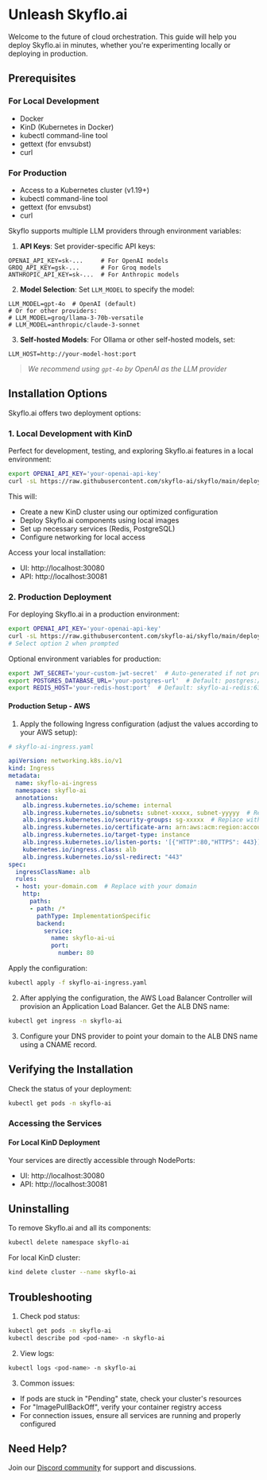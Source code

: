 # Unleash Skyflo.ai

Welcome to the future of cloud orchestration. This guide will help you deploy Skyflo.ai in minutes, whether you're experimenting locally or deploying in production.

## Prerequisites

### For Local Development
- Docker
- KinD (Kubernetes in Docker)
- kubectl command-line tool
- gettext (for envsubst)
- curl

### For Production
- Access to a Kubernetes cluster (v1.19+)
- kubectl command-line tool
- gettext (for envsubst)
- curl

Skyflo supports multiple LLM providers through environment variables:

1. **API Keys**: Set provider-specific API keys:

```env
OPENAI_API_KEY=sk-...     # For OpenAI models
GROQ_API_KEY=gsk-...      # For Groq models
ANTHROPIC_API_KEY=sk-...  # For Anthropic models
```

2. **Model Selection**: Set `LLM_MODEL` to specify the model:

```env
LLM_MODEL=gpt-4o  # OpenAI (default)
# Or for other providers:
# LLM_MODEL=groq/llama-3-70b-versatile
# LLM_MODEL=anthropic/claude-3-sonnet
```

3. **Self-hosted Models**: For Ollama or other self-hosted models, set:

```env
LLM_HOST=http://your-model-host:port
```

> _We recommend using `gpt-4o` by OpenAI as the LLM provider_

## Installation Options

Skyflo.ai offers two deployment options:

### 1. Local Development with KinD

Perfect for development, testing, and exploring Skyflo.ai features in a local environment:

```bash
export OPENAI_API_KEY='your-openai-api-key'
curl -sL https://raw.githubusercontent.com/skyflo-ai/skyflo/main/deployment/install.sh | bash
```

This will:
- Create a new KinD cluster using our optimized configuration
- Deploy Skyflo.ai components using local images
- Set up necessary services (Redis, PostgreSQL)
- Configure networking for local access

Access your local installation:
- UI: http://localhost:30080
- API: http://localhost:30081

### 2. Production Deployment

For deploying Skyflo.ai in a production environment:

```bash
export OPENAI_API_KEY='your-openai-api-key'
curl -sL https://raw.githubusercontent.com/skyflo-ai/skyflo/main/deployment/install.sh -o install.sh && chmod +x install.sh && ./install.sh
# Select option 2 when prompted
```

Optional environment variables for production:
```bash
export JWT_SECRET='your-custom-jwt-secret'  # Auto-generated if not provided
export POSTGRES_DATABASE_URL='your-postgres-url'  # Default: postgres://skyflo:skyflo@skyflo-ai-postgres:5432/skyflo
export REDIS_HOST='your-redis-host:port'  # Default: skyflo-ai-redis:6379
```

#### Production Setup - AWS

1. Apply the following Ingress configuration (adjust the values according to your AWS setup):

```yaml
# skyflo-ai-ingress.yaml

apiVersion: networking.k8s.io/v1
kind: Ingress
metadata:
  name: skyflo-ai-ingress
  namespace: skyflo-ai
  annotations:
    alb.ingress.kubernetes.io/scheme: internal
    alb.ingress.kubernetes.io/subnets: subnet-xxxxx, subnet-yyyyy  # Replace with your subnet IDs
    alb.ingress.kubernetes.io/security-groups: sg-xxxxx  # Replace with your security group ID
    alb.ingress.kubernetes.io/certificate-arn: arn:aws:acm:region:account:certificate/xxxxx  # Replace with your SSL cert ARN
    alb.ingress.kubernetes.io/target-type: instance
    alb.ingress.kubernetes.io/listen-ports: '[{"HTTP":80,"HTTPS": 443}]'
    kubernetes.io/ingress.class: alb
    alb.ingress.kubernetes.io/ssl-redirect: "443"
spec:
  ingressClassName: alb
  rules:
  - host: your-domain.com  # Replace with your domain
    http:
      paths:
      - path: /*
        pathType: ImplementationSpecific
        backend:
          service:
            name: skyflo-ai-ui
            port:
              number: 80
```

Apply the configuration:
```bash
kubectl apply -f skyflo-ai-ingress.yaml
```

2. After applying the configuration, the AWS Load Balancer Controller will provision an Application Load Balancer. Get the ALB DNS name:
```bash
kubectl get ingress -n skyflo-ai
```

3. Configure your DNS provider to point your domain to the ALB DNS name using a CNAME record.

## Verifying the Installation

Check the status of your deployment:
```bash
kubectl get pods -n skyflo-ai
```

### Accessing the Services

#### For Local KinD Deployment
Your services are directly accessible through NodePorts:
- UI: http://localhost:30080
- API: http://localhost:30081

## Uninstalling

To remove Skyflo.ai and all its components:
```bash
kubectl delete namespace skyflo-ai
```

For local KinD cluster:
```bash
kind delete cluster --name skyflo-ai
```

## Troubleshooting

1. Check pod status:
```bash
kubectl get pods -n skyflo-ai
kubectl describe pod <pod-name> -n skyflo-ai
```

2. View logs:
```bash
kubectl logs <pod-name> -n skyflo-ai
```

3. Common issues:
- If pods are stuck in "Pending" state, check your cluster's resources
- For "ImagePullBackOff", verify your container registry access
- For connection issues, ensure all services are running and properly configured

## Need Help?

Join our [Discord community](https://discord.gg/kCFNavMund) for support and discussions.
